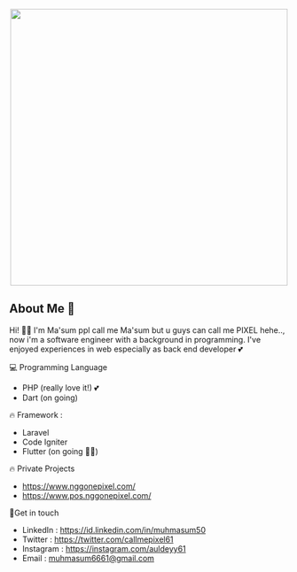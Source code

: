 <p align="center"><a href="instagram.com/auldeyy61" target="_blank"><img src="http://nggonepixel.com/assets/images/space-discovery.png" width="500"></a></p>

## About Me 👋
Hi! 👋️👋 I'm Ma'sum ppl call me Ma'sum but u guys can call me PIXEL hehe.., now i'm a software engineer with a background in programming. I've enjoyed experiences in web  especially as back end developer 💕


💻️ Programming Language
- PHP (really love it!) 💕
- Dart (on going)

🔥️ Framework :
- Laravel
- Code Igniter
- Flutter (on going 🌱🌱)

🔥️ Private Projects 
- https://www.nggonepixel.com/
- https://www.pos.nggonepixel.com/


👨‍Get in touch

- LinkedIn : https://id.linkedin.com/in/muhmasum50
- Twitter : https://twitter.com/callmepixel61
- Instagram : https://instagram.com/auldeyy61
- Email : muhmasum6661@gmail.com


